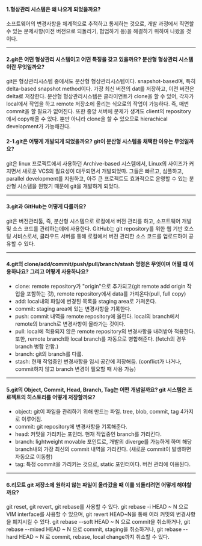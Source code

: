 #### 1.형상관리 시스템은 왜 나오게 되었을까요?
소프트웨어의 변경사항을 체계적으로 추적하고 통제하는 것으로, 개발 과정에서 직면할 수 있는 문제사항(이전 버전으로 되돌리기, 협업하기 등)을 해결하기 위하여 나왔을 것이다.

---
#### 2.git은 어떤 형상관리 시스템이고 어떤 특징을 갖고 있을까요? 분산형 형상관리 시스템이란 무엇일까요?
git은 형상관리시스템 중에서도 분산형 형상관리시스템이다.
snapshot-based며, 특히 delta-based snapshot method이다. 가장 최신 버전의 dat를 저장하고, 이전 버전은 delta로 저장한다.
분산형 형상관리시스템은 클라이언트가 clone을 할 수 있어, 각자가 local에서 작업을 하고 remote 저장소에 올리는 식으로의 작업이 가능하다.
즉, 매번 commit을 할 필요가 없어진다. 또한 중앙 서버에 문제가 생겨도 client의 repository에서 copy해올 수 있다.
뿐만 아니라 clone을 할 수 있으므로 hierachical development가 가능해진다.

#### 2-1.git은 어떻게 개발되게 되었을까요? git이 분산형 시스템을 채택한 이유는 무엇일까요?
git은 linux 프로젝트에서 사용하던 Archive-based 시스템에서, Linux의 사이즈가 커지면서 새로운 VCS의 필요성이 대두되면서 개발되었따.
그들은 빠르고, 심플하고, parallel development를 지원하고, 아주 큰 프로젝트도 효과적으로 운영할 수 있는 분산형 시스템을 원했기 때문에 git을 개발하게 되었다.

---

#### 3.git과 GitHub는 어떻게 다를까요?
git은 버전관리툴, 즉, 분산형 시스템으로 로컬에서 버전 관리를 하고, 소프트웨어 개발 및 소스 코드를 관리하는데에 사용한다.
GitHub는 git repository를 위한 웹 기반 호스팅 서비스로서, 클라우드 서버를 통해 로컬에서 버전 관리한 소스 코드를 업로드하여 공유할 수 있다.

---

#### 4.git의 clone/add/commit/push/pull/branch/stash 명령은 무엇이며 어떨 떄 이용하나요? 그리고 어떻게 사용하나요?
- clone: remote repository가 "origin"으로 추가되고(git remote add origin 작업을 포함하는 것), remote repository에서 data를 가져온다(pull, full copy)
- add: local내의 파일에 변경된 목록을 staging area로 가져온다.
- commit: staging area에 있는 변경사항을 기록한다.
- push: commit 내역을 remote repository에 올린다. local의 branch에서 remote의 branch로 변경사항이 올라가는 것이다.
- pull: local에 적용되지 않은 remote repository의 변경사항을 내려받아 적용한다. 또한, remote branch와 local branch를 자동으로 병합해준다. (fetch의 경우 branch 병합 안함.)
- branch: git의 branch를 다룸.
- stash: 현재 작업중인 변경사항을 임시 공간에 저장해둠. (conflict가 나거나, commit하지 않고 branch 변경이 필요할 때 사용 가능)

---

#### 5.git의 Object, Commit, Head, Branch, Tag는 어떤 개념일까요? git 시스템은 프로젝트의 히스토리를 어떻게 저장할까요?
- object: git이 파일을 관리하기 위해 만드는 파일. tree, blob, commit, tag 4가지로 이루어짐.
- commit: git repository에 변경사항을 기록해준다. 
- head: 커밋을 가리키는 포인터. 현재 작업중인 branch를 가리킨다.
- branch: lightweight movable 포인트로, 개발의 diverge를 가능하게 하며 해당 branch내의 가장 최신의 commit 내역을 가리킨다. (새로운 commit이 발생하면 자동으로 이동함)
- tag: 특정 commit을 가리키는 것으로, static 포인터이다. 버전 관리에 이용된다.

---

#### 6.리모트 git 저장소에 원하지 않는 파일이 올라갔을 때 이를 되돌리려면 어떻게 해야할까요?
git reset, git revert, git rebase를 사용할 수 있다.
git rebase -i HEAD ~ N 으로 VIM interface를 사용할 수 있으며,
git revert HEAD~N을 통해 여러 커밋의 변경사항을 폐지시킬 수 있다.
git rebase --soft HEAD ~ N 으로 commit을 취소하거나, git rebase --mixed HEAD ~ N 으로 commit, staging을 취소하거나, git rebase --hard HEAD ~ N 로 commit, rebase, local change까지 취소할 수 있다.
